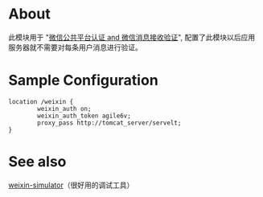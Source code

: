 About
=====

此模块用于 "[微信公共平台认证 and 微信消息接收验证](http://mp.weixin.qq.com/wiki/index.php?title=%E9%AA%8C%E8%AF%81%E6%B6%88%E6%81%AF%E7%9C%9F%E5%AE%9E%E6%80%A7 "weixin auth")", 配置了此模块以后应用服务器就不需要对每条用户消息进行验证。


Sample Configuration
=====
    location /weixin {
            weixin_auth on;
            weixin_auth_token agile6v;
            proxy_pass http://tomcat_server/servelt;
    }

See also
=====
[weixin-simulator](https://github.com/ushuz/weixin-simulator)（很好用的调试工具）

